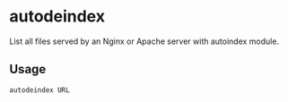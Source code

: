 autodeindex
===========

List all files served by an Nginx or Apache server with autoindex module.

Usage
-----
```sh
autodeindex URL
```
